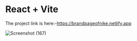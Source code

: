 # React + Vite

The project link is here:-https://brandpageofnike.netlify.app

![Screenshot (167)](https://github.com/harshsinghmumbai/project-1/assets/145204222/b21d40df-4ada-4714-9681-0ff10f148d0f)




